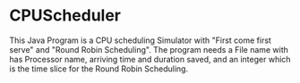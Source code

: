 # CPUScheduler
This Java Program is a CPU scheduling Simulator with "First come first serve" and "Round Robin Scheduling". The program needs a File name with has Processor name, arriving time and duration saved, and an integer which is the time slice for the Round Robin Scheduling.
